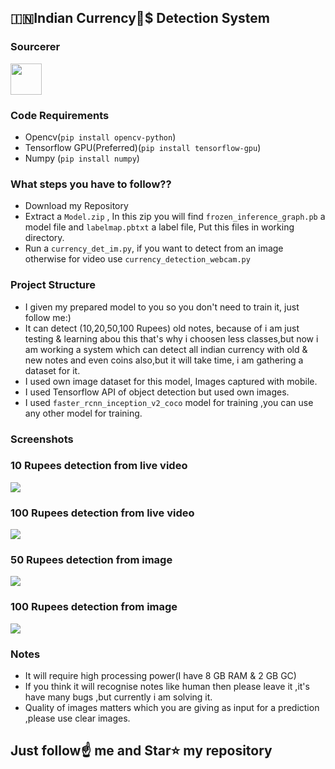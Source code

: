 ##  🇮🇳Indian Currency💱$ Detection System

### Sourcerer
<a href="https://sourcerer.io/spidy20"><img src="https://avatars2.githubusercontent.com/u/42056100?v=4" height="50px" width="50px" alt=""/></a>

### Code Requirements
- Opencv(`pip install opencv-python`)
- Tensorflow GPU(Preferred)(`pip install tensorflow-gpu`)
- Numpy (`pip install numpy`)

### What steps you have to follow??
- Download my Repository 
- Extract a `Model.zip` , In this zip you will find `frozen_inference_graph.pb` a model file and `labelmap.pbtxt` a label file, Put this files in working directory.
- Run a `currency_det_im.py`, if you want to detect from an image otherwise for video use `currency_detection_webcam.py`

### Project Structure

- I given my prepared model to you so you don't need to train it, just follow me:)
- It can detect (10,20,50,100 Rupees) old notes, because of i am just testing & learning abou this that's why i choosen less classes,but now i am working a system which can detect all indian currency with old & new notes and even coins also,but it will take time, i am gathering a dataset for it. 
- I used own image dataset for this model, Images captured with mobile.
- I used Tensorflow API of object detection but used own images.
- I used `faster_rcnn_inception_v2_coco` model for training ,you can use any other model for training.

### Screenshots

### 10 Rupees detection from live video
<img src="https://github.com/Spidy20/Indian_Currency_Recognition/blob/master/Screenshot%20(49).png">

### 100 Rupees detection from live video
<img src="https://github.com/Spidy20/Indian_Currency_Recognition/blob/master/Screenshot%20(51).png">

### 50 Rupees detection from image
<img src="https://github.com/Spidy20/Indian_Currency_Recognition/blob/master/Screenshot%20(53).png">

### 100 Rupees detection from image
<img src="https://github.com/Spidy20/Indian_Currency_Recognition/blob/master/Screenshot%20(54).png">



### Notes
- It will require high processing power(I have 8 GB RAM & 2 GB GC)
- If you think it will recognise notes like human then please leave it ,it's have many bugs ,but currently i am solving it.
- Quality of images matters which you are giving as input for a prediction ,please use clear images.

## Just follow☝️ me and Star⭐ my repository 

